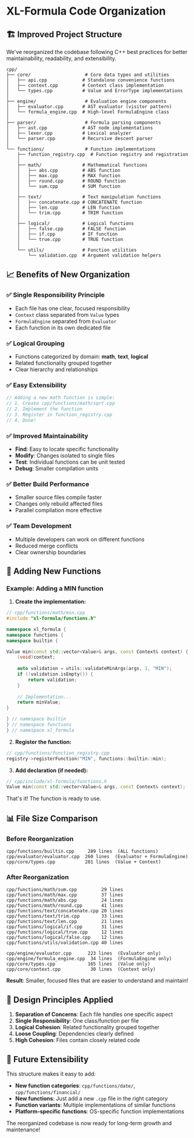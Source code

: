 # XL-Formula Code Organization

## 🏗️ **Improved Project Structure**

We've reorganized the codebase following C++ best practices for better maintainability, readability, and extensibility.

```
cpp/
├── core/                    # Core data types and utilities
│   ├── api.cpp             # Standalone convenience functions
│   ├── context.cpp         # Context class implementation
│   └── types.cpp           # Value and ErrorType implementations
│
├── engine/                  # Evaluation engine components
│   ├── evaluator.cpp       # AST evaluator (visitor pattern)
│   └── formula_engine.cpp  # High-level FormulaEngine class
│
├── parser/                  # Formula parsing components
│   ├── ast.cpp             # AST node implementations
│   ├── lexer.cpp           # Lexical analyzer
│   └── parser.cpp          # Recursive descent parser
│
└── functions/               # Function implementations
    ├── function_registry.cpp  # Function registry and registration
    │
    ├── math/               # Mathematical functions
    │   ├── abs.cpp         # ABS function
    │   ├── max.cpp         # MAX function
    │   ├── round.cpp       # ROUND function
    │   └── sum.cpp         # SUM function
    │
    ├── text/               # Text manipulation functions
    │   ├── concatenate.cpp # CONCATENATE function
    │   ├── len.cpp         # LEN function
    │   └── trim.cpp        # TRIM function
    │
    ├── logical/            # Logical functions
    │   ├── false.cpp       # FALSE function
    │   ├── if.cpp          # IF function
    │   └── true.cpp        # TRUE function
    │
    └── utils/              # Function utilities
        └── validation.cpp  # Argument validation helpers
```

## 📈 **Benefits of New Organization**

### ✅ **Single Responsibility Principle**
- Each file has one clear, focused responsibility
- `Context` class separated from `Value` types
- `FormulaEngine` separated from `Evaluator`
- Each function in its own dedicated file

### ✅ **Logical Grouping**
- Functions categorized by domain: **math**, **text**, **logical**
- Related functionality grouped together
- Clear hierarchy and relationships

### ✅ **Easy Extensibility**
```cpp
// Adding a new math function is simple:
// 1. Create cpp/functions/math/sqrt.cpp
// 2. Implement the function
// 3. Register in function_registry.cpp
// 4. Done!
```

### ✅ **Improved Maintainability**
- **Find**: Easy to locate specific functionality
- **Modify**: Changes isolated to single files  
- **Test**: Individual functions can be unit tested
- **Debug**: Smaller compilation units

### ✅ **Better Build Performance**
- Smaller source files compile faster
- Changes only rebuild affected files
- Parallel compilation more effective

### ✅ **Team Development**
- Multiple developers can work on different functions
- Reduced merge conflicts
- Clear ownership boundaries

## 🔧 **Adding New Functions**

### Example: Adding a MIN function

1. **Create the implementation:**
```cpp
// cpp/functions/math/min.cpp
#include "xl-formula/functions.h"

namespace xl_formula {
namespace functions {
namespace builtin {

Value min(const std::vector<Value>& args, const Context& context) {
    (void)context;
    
    auto validation = utils::validateMinArgs(args, 1, "MIN");
    if (!validation.isEmpty()) {
        return validation;
    }
    
    // Implementation...
    return minValue;
}

} // namespace builtin
} // namespace functions  
} // namespace xl_formula
```

2. **Register the function:**
```cpp
// cpp/functions/function_registry.cpp
registry->registerFunction("MIN", functions::builtin::min);
```

3. **Add declaration (if needed):**
```cpp
// cpp/include/xl-formula/functions.h
Value min(const std::vector<Value>& args, const Context& context);
```

That's it! The function is ready to use.

## 📊 **File Size Comparison**

### Before Reorganization
```
cpp/functions/builtin.cpp     289 lines  (ALL functions)
cpp/evaluator/evaluator.cpp  260 lines  (Evaluator + FormulaEngine)
cpp/core/types.cpp           201 lines  (Value + Context)
```

### After Reorganization
```
cpp/functions/math/sum.cpp         29 lines
cpp/functions/math/max.cpp         37 lines
cpp/functions/math/abs.cpp         24 lines
cpp/functions/math/round.cpp       41 lines
cpp/functions/text/concatenate.cpp 20 lines
cpp/functions/text/trim.cpp        33 lines
cpp/functions/text/len.cpp         21 lines
cpp/functions/logical/if.cpp       31 lines
cpp/functions/logical/true.cpp     12 lines
cpp/functions/logical/false.cpp    12 lines
cpp/functions/utils/validation.cpp 40 lines

cpp/engine/evaluator.cpp      223 lines  (Evaluator only)
cpp/engine/formula_engine.cpp  34 lines  (FormulaEngine only)
cpp/core/types.cpp            165 lines  (Value only)
cpp/core/context.cpp           30 lines  (Context only)
```

**Result**: Smaller, focused files that are easier to understand and maintain!

## 🎯 **Design Principles Applied**

1. **Separation of Concerns**: Each file handles one specific aspect
2. **Single Responsibility**: One class/function per file
3. **Logical Cohesion**: Related functionality grouped together
4. **Loose Coupling**: Dependencies clearly defined
5. **High Cohesion**: Files contain closely related code

## 🚀 **Future Extensibility**

This structure makes it easy to add:

- **New function categories**: `cpp/functions/date/`, `cpp/functions/financial/`
- **New functions**: Just add a new `.cpp` file in the right category
- **Function variants**: Multiple implementations of similar functions
- **Platform-specific functions**: OS-specific function implementations

The reorganized codebase is now ready for long-term growth and maintenance!